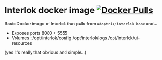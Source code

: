 # Interlok docker image [![Docker Pulls](https://img.shields.io/docker/pulls/adaptris/interlok.svg)](https://hub.docker.com/r/adaptris/interlok/)

Basic Docker image of Interlok that pulls from `adaptris/interlok-base` and...

* Exposes ports 8080 + 5555
* Volumes : /opt/interlok/config /opt/interlok/logs /opt/interlok/ui-resources

(yes it's really that obvious and simple...)
